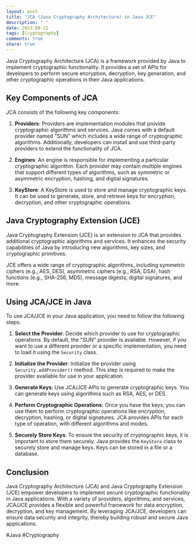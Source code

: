 ```yaml
---
layout: post
title: "JCA (Java Cryptography Architecture) in Java JCE"
description: " "
date: 2023-09-21
tags: [Cryptography]
comments: true
share: true
---
```


Java Cryptography Architecture (JCA) is a framework provided by Java to implement cryptographic functionality. It provides a set of APIs for developers to perform secure encryption, decryption, key generation, and other cryptographic operations in their Java applications.

## Key Components of JCA

JCA consists of the following key components:

1. **Providers**: Providers are implementation modules that provide cryptographic algorithms and services. Java comes with a default provider named "SUN" which includes a wide range of cryptographic algorithms. Additionally, developers can install and use third-party providers to extend the functionality of JCA.

2. **Engines**: An engine is responsible for implementing a particular cryptographic algorithm. Each provider may contain multiple engines that support different types of algorithms, such as symmetric or asymmetric encryption, hashing, and digital signatures.

3. **KeyStore**: A KeyStore is used to store and manage cryptographic keys. It can be used to generate, store, and retrieve keys for encryption, decryption, and other cryptographic operations.

## Java Cryptography Extension (JCE)

Java Cryptography Extension (JCE) is an extension to JCA that provides additional cryptographic algorithms and services. It enhances the security capabilities of Java by introducing new algorithms, key sizes, and cryptographic primitives.

JCE offers a wide range of cryptographic algorithms, including symmetric ciphers (e.g., AES, DES), asymmetric ciphers (e.g., RSA, DSA), hash functions (e.g., SHA-256, MD5), message digests, digital signatures, and more.

## Using JCA/JCE in Java

To use JCA/JCE in your Java application, you need to follow the following steps:

1. **Select the Provider**: Decide which provider to use for cryptographic operations. By default, the "SUN" provider is available. However, if you want to use a different provider or a specific implementation, you need to load it using the `Security` class.

2. **Initialize the Provider**: Initialize the provider using `Security.addProvider()` method. This step is required to make the provider available for use in your application.

3. **Generate Keys**: Use JCA/JCE APIs to generate cryptographic keys. You can generate keys using algorithms such as RSA, AES, or DES.

4. **Perform Cryptographic Operations**: Once you have the keys, you can use them to perform cryptographic operations like encryption, decryption, hashing, or digital signatures. JCA provides APIs for each type of operation, with different algorithms and modes.

5. **Securely Store Keys**: To ensure the security of cryptographic keys, it is important to store them securely. Java provides the `KeyStore` class to securely store and manage keys. Keys can be stored in a file or a database.

## Conclusion

Java Cryptography Architecture (JCA) and Java Cryptography Extension (JCE) empower developers to implement secure cryptographic functionality in Java applications. With a variety of providers, algorithms, and services, JCA/JCE provides a flexible and powerful framework for data encryption, decryption, and key management. By leveraging JCA/JCE, developers can ensure data security and integrity, thereby building robust and secure Java applications.

#Java #Cryptography